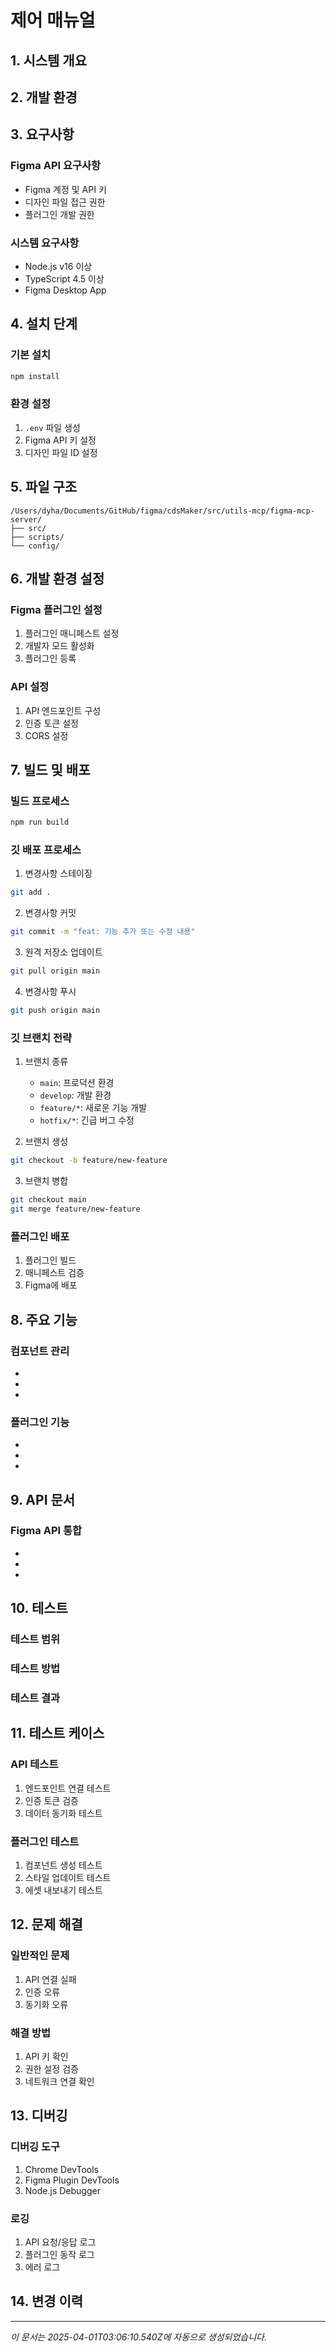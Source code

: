 #  제어 매뉴얼

## 1. 시스템 개요



## 2. 개발 환경



## 3. 요구사항

### Figma API 요구사항

- Figma 계정 및 API 키
- 디자인 파일 접근 권한
- 플러그인 개발 권한

### 시스템 요구사항

- Node.js v16 이상
- TypeScript 4.5 이상
- Figma Desktop App

## 4. 설치 단계

### 기본 설치

```bash
npm install
```

### 환경 설정

1. `.env` 파일 생성
2. Figma API 키 설정
3. 디자인 파일 ID 설정

## 5. 파일 구조

```
/Users/dyha/Documents/GitHub/figma/cdsMaker/src/utils-mcp/figma-mcp-server/
├── src/
├── scripts/
└── config/
```

## 6. 개발 환경 설정

### Figma 플러그인 설정

1. 플러그인 매니페스트 설정
2. 개발자 모드 활성화
3. 플러그인 등록

### API 설정

1. API 엔드포인트 구성
2. 인증 토큰 설정
3. CORS 설정

## 7. 빌드 및 배포

### 빌드 프로세스

```bash
npm run build
```

### 깃 배포 프로세스

1. 변경사항 스테이징

```bash
git add .
```

2. 변경사항 커밋

```bash
git commit -m "feat: 기능 추가 또는 수정 내용"
```

3. 원격 저장소 업데이트

```bash
git pull origin main
```

4. 변경사항 푸시

```bash
git push origin main
```

### 깃 브랜치 전략

1. 브랜치 종류

   - `main`: 프로덕션 환경
   - `develop`: 개발 환경
   - `feature/*`: 새로운 기능 개발
   - `hotfix/*`: 긴급 버그 수정

2. 브랜치 생성

```bash
git checkout -b feature/new-feature
```

3. 브랜치 병합

```bash
git checkout main
git merge feature/new-feature
```

### 플러그인 배포

1. 플러그인 빌드
2. 매니페스트 검증
3. Figma에 배포

## 8. 주요 기능

### 컴포넌트 관리

- 
- 
- 

### 플러그인 기능

- 
- 
- 

## 9. API 문서

### Figma API 통합

- 
- 
- 

## 10. 테스트

### 테스트 범위


### 테스트 방법


### 테스트 결과


## 11. 테스트 케이스

### API 테스트

1. 엔드포인트 연결 테스트
2. 인증 토큰 검증
3. 데이터 동기화 테스트

### 플러그인 테스트

1. 컴포넌트 생성 테스트
2. 스타일 업데이트 테스트
3. 에셋 내보내기 테스트

## 12. 문제 해결

### 일반적인 문제

1. API 연결 실패
2. 인증 오류
3. 동기화 오류

### 해결 방법

1. API 키 확인
2. 권한 설정 검증
3. 네트워크 연결 확인

## 13. 디버깅

### 디버깅 도구

1. Chrome DevTools
2. Figma Plugin DevTools
3. Node.js Debugger

### 로깅

1. API 요청/응답 로그
2. 플러그인 동작 로그
3. 에러 로그

## 14. 변경 이력


---

_이 문서는 2025-04-01T03:06:10.540Z에 자동으로 생성되었습니다._
